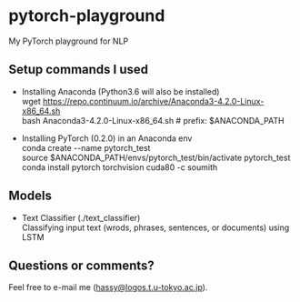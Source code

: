 # pytorch-playground
My PyTorch playground for NLP

## Setup commands I used
* Installing Anaconda (Python3.6 will also be installed)<br>
wget https://repo.continuum.io/archive/Anaconda3-4.2.0-Linux-x86_64.sh<br>
bash Anaconda3-4.2.0-Linux-x86_64.sh # prefix: $ANACONDA_PATH

* Installing PyTorch (0.2.0) in an Anaconda env<br>
conda create --name pytorch_test<br>
source $ANACONDA_PATH/envs/pytorch_test/bin/activate pytorch_test<br>
conda install pytorch torchvision cuda80 -c soumith

## Models
* Text Classifier (./text_classifier)<br>
Classifying input text (wrods, phrases, sentences, or documents) using LSTM

## Questions or comments?
Feel free to e-mail me (hassy@logos.t.u-tokyo.ac.jp).

